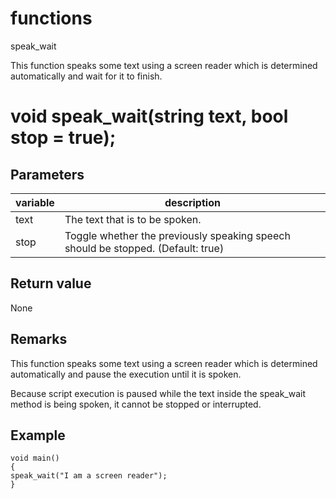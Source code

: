 # functions

speak_wait




This function speaks some text using a screen reader which is determined automatically and wait for it to finish.


# void speak_wait(string text, bool stop = true);

## Parameters

variable| description
---|---
text | The text that is to be spoken.
stop | Toggle whether the previously speaking speech should be stopped. (Default: true)

## Return value

None

## Remarks

This function speaks some text using a screen reader which is determined automatically and pause the execution until it is spoken.

Because script execution is paused while the text inside the speak_wait method is being spoken, it cannot be stopped or interrupted.

## Example

```
void main()
{
speak_wait("I am a screen reader");
}
```
